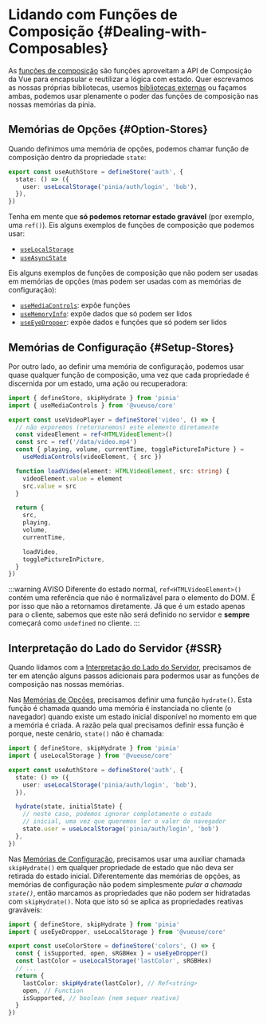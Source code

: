 # Lidando com Funções de Composição {#Dealing-with-Composables}

As [funções de composição](https://pt.vuejs.org/guide/reusability/composables#composables) são funções aproveitam a API de Composição da Vue para encapsular e reutilizar a lógica com estado. Quer escrevamos as nossas próprias bibliotecas, usemos [bibliotecas externas](https://vueuse.org/) ou façamos ambas, podemos usar plenamente o poder das funções de composição nas nossas memórias da pinia.

## Memórias de Opções {#Option-Stores}

Quando definimos uma memória de opções, podemos chamar função de composição dentro da propriedade `state`:

```ts
export const useAuthStore = defineStore('auth', {
  state: () => ({
    user: useLocalStorage('pinia/auth/login', 'bob'),
  }),
})
```

Tenha em mente que **só podemos retornar estado gravável** (por exemplo, uma `ref()`). Eis alguns exemplos de funções de composição que podemos usar:

- [`useLocalStorage`](https://vueuse.org/core/useLocalStorage/)
- [`useAsyncState`](https://vueuse.org/core/useAsyncState/)

Eis alguns exemplos de funções de composição que não podem ser usadas em memórias de opções (mas podem ser usadas com as memórias de configuração):

- [`useMediaControls`](https://vueuse.org/core/useMediaControls/): expõe funções
- [`useMemoryInfo`](https://vueuse.org/core/useMemory/): expõe dados que só podem ser lidos
- [`useEyeDropper`](https://vueuse.org/core/useEyeDropper/): expõe dados e funções que só podem ser lidos

## Memórias de Configuração {#Setup-Stores}

Por outro lado, ao definir uma memória de configuração, podemos usar quase qualquer função de composição, uma vez que cada propriedade é discernida por um estado, uma ação ou recuperadora: 

```ts
import { defineStore, skipHydrate } from 'pinia'
import { useMediaControls } from '@vueuse/core'

export const useVideoPlayer = defineStore('video', () => {
  // não exporemos (retornaremos) este elemento diretamente
  const videoElement = ref<HTMLVideoElement>()
  const src = ref('/data/video.mp4')
  const { playing, volume, currentTime, togglePictureInPicture } =
    useMediaControls(videoElement, { src })

  function loadVideo(element: HTMLVideoElement, src: string) {
    videoElement.value = element
    src.value = src
  }

  return {
    src,
    playing,
    volume,
    currentTime,

    loadVideo,
    togglePictureInPicture,
  }
})
```

:::warning AVISO
Diferente do estado normal, `ref<HTMLVideoElement>()` contém uma referência que não é normalizável para o elemento do DOM. É por isso que não a retornamos diretamente. Já que é um estado apenas para o cliente, sabemos que este não será definido no servidor e **sempre** começará como `undefined` no cliente.
:::

## Interpretação do Lado do Servidor {#SSR}

Quando lidamos com a [Interpretação do Lado do Servidor](../ssr/index), precisamos de ter em atenção alguns passos adicionais para podermos usar as funções de composição nas nossas memórias.

Nas [Memórias de Opções](#Option-Stores), precisamos definir uma função `hydrate()`. Esta função é chamada quando uma memória é instanciada no cliente (o navegador) quando existe um estado inicial disponível no momento em que a memória é criada. A razão pela qual precisamos definir essa função é porque, neste cenário, `state()` não é chamada:

```ts
import { defineStore, skipHydrate } from 'pinia'
import { useLocalStorage } from '@vueuse/core'

export const useAuthStore = defineStore('auth', {
  state: () => ({
    user: useLocalStorage('pinia/auth/login', 'bob'),
  }),

  hydrate(state, initialState) {
    // neste caso, podemos ignorar completamente o estado
    // inicial, uma vez que queremos ler o valor do navegador
    state.user = useLocalStorage('pinia/auth/login', 'bob')
  },
})
```

Nas [Memórias de Configuração](#Setup-Stores), precisamos usar uma auxiliar chamada `skipHydrate()` em qualquer propriedade de estado que não deva ser retirada do estado inicial. Diferentemente das memórias de opções, as memórias de configuração não podem simplesmente _pular a chamada `state()`_, então marcamos as propriedades que não podem ser hidratadas com `skipHydrate()`. Nota que isto só se aplica as propriedades reativas graváveis:

```ts
import { defineStore, skipHydrate } from 'pinia'
import { useEyeDropper, useLocalStorage } from '@vueuse/core'

export const useColorStore = defineStore('colors', () => {
  const { isSupported, open, sRGBHex } = useEyeDropper()
  const lastColor = useLocalStorage('lastColor', sRGBHex)
  // ...
  return {
    lastColor: skipHydrate(lastColor), // Ref<string>
    open, // Function
    isSupported, // boolean (nem sequer reativo)
  }
})
```
